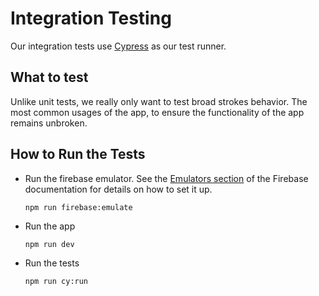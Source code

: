 # Integration Testing

Our integration tests use [Cypress](https://www.cypress.io/) as our test runner.

## What to test

Unlike unit tests, we really only want to test broad strokes behavior. The most common usages of the app, to ensure the functionality of the app remains unbroken.

## How to Run the Tests

* Run the firebase emulator. See the [Emulators section](../firebase/updating-firestore-and-functions.md#emulators) of the Firebase documentation for details on how to set it up.
    ```
    npm run firebase:emulate
    ```
* Run the app
    ```
    npm run dev
    ```
* Run the tests
    ```
    npm run cy:run
    ```
